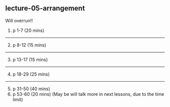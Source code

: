 ## lecture-05-arrangement
Will overrun!!

1. p 1-7 (20 mins)
---
2. p 8-12 (15 mins)
---
3. p 13-17 (15 mins)
---
4. p 18-29 (25 mins)
---
5. p 31-50 (40 mins)
6. p 53-60 (20 mins) (May be will talk more in next lessons, due to the time limit)
